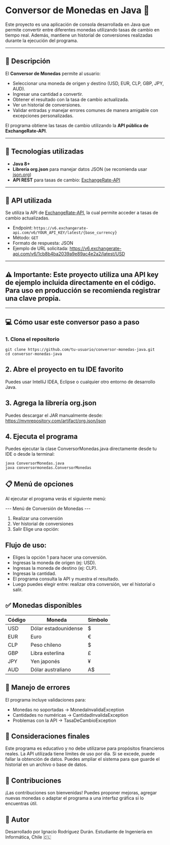# Conversor de Monedas en Java 💱

Este proyecto es una aplicación de consola desarrollada en Java que permite convertir entre diferentes monedas utilizando tasas de cambio en tiempo real. 
Además, mantiene un historial de conversiones realizadas durante la ejecución del programa.

---

## 🧠 Descripción

El **Conversor de Monedas** permite al usuario:

- Seleccionar una moneda de origen y destino (USD, EUR, CLP, GBP, JPY, AUD).
- Ingresar una cantidad a convertir.
- Obtener el resultado con la tasa de cambio actualizada.
- Ver un historial de conversiones.
- Validar entradas y manejar errores comunes de manera amigable con excepciones personalizadas.

El programa obtiene las tasas de cambio utilizando la **API pública de ExchangeRate-API**.

---

## 🔧 Tecnologías utilizadas

- **Java 8+**
- **Librería org.json** para manejar datos JSON (se recomienda usar [json.org](https://mvnrepository.com/artifact/org.json/json))
- **API REST** para tasas de cambio: [ExchangeRate-API](https://www.exchangerate-api.com)

---

## 🔑 API utilizada

Se utiliza la API de [ExchangeRate-API](https://www.exchangerate-api.com/), la cual permite acceder a tasas de cambio actualizadas.

- Endpoint: `https://v6.exchangerate-api.com/v6/YOUR_API_KEY/latest/{base_currency}`
- Método: `GET`
- Formato de respuesta: JSON
- Ejemplo de URL solicitada: https://v6.exchangerate-api.com/v6/1cb8b4ba2039a9e89ac4e2a2/latest/USD

--- 
⚠️ **Importante:** Este proyecto utiliza una API key de ejemplo incluida directamente en el código. Para uso en producción se recomienda registrar una clave propia.
---

---
## 💻 Cómo usar este conversor paso a paso

### 1. Clona el repositorio
```
git clone https://github.com/tu-usuario/conversor-monedas-java.git
cd conversor-monedas-java
```
## 2. Abre el proyecto en tu IDE favorito
Puedes usar IntelliJ IDEA, Eclipse o cualquier otro entorno de desarrollo Java.

## 3. Agrega la librería org.json
Puedes descargar el JAR manualmente desde:
https://mvnrepository.com/artifact/org.json/json

## 4. Ejecuta el programa
Puedes ejecutar la clase ConversorMonedas.java directamente desde tu IDE o desde la terminal:
```
java ConversorMonedas.java
java conversormonedas.ConversorMonedas
 ```

## 📋 Menú de opciones
Al ejecutar el programa verás el siguiente menú:

--- Menú de Conversión de Monedas ---
1. Realizar una conversión
2. Ver historial de conversiones
3. Salir
Elige una opción:

## Flujo de uso:

- Eliges la opción 1 para hacer una conversión.
- Ingresas la moneda de origen (ej: USD).
- Ingresas la moneda de destino (ej: CLP).
- Ingresas la cantidad.
- El programa consulta la API y muestra el resultado.
- Luego puedes elegir entre: realizar otra conversión, ver el historial o salir.

## ✅ Monedas disponibles

| Código | Moneda               | Símbolo |
| ------ | -------------------- | -------|
| USD    | Dólar estadounidense | $      |
| EUR    | Euro                 | €      |
| CLP    | Peso chileno         | $      |
| GBP    | Libra esterlina      | £      |
| JPY    | Yen japonés          | ¥      |
| AUD    | Dólar australiano    | A$     |

## 🧪 Manejo de errores
El programa incluye validaciones para:

- Monedas no soportadas → MonedaInvalidaException
- Cantidades no numéricas → CantidadInvalidaException
- Problemas con la API → TasaDeCambioException

## 📌 Consideraciones finales

Este programa es educativo y no debe utilizarse para propósitos financieros reales.
La API utilizada tiene límites de uso por día. Si se excede, puede fallar la obtención de datos.
Puedes ampliar el sistema para que guarde el historial en un archivo o base de datos.

## 🤝 Contribuciones
¡Las contribuciones son bienvenidas! Puedes proponer mejoras, agregar nuevas monedas o adaptar el programa a una interfaz gráfica si lo encuentras útil.


## 🧑 Autor
Desarrollado por Ignacio Rodríguez Durán.
Estudiante de Ingeniería en Informática, Chile 🇨🇱






